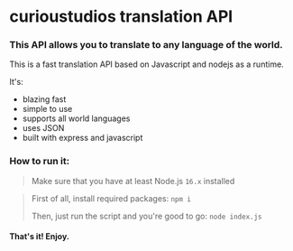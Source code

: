 # curioustudios translation API
### This API allows you to translate to any language of the world.

This is a fast translation API based on Javascript and nodejs as a runtime.

It's:
- blazing fast
- simple to use
- supports all world languages
- uses JSON
- built with express and javascript

### How to run it:

> Make sure that you have at least Node.js `16.x` installed

> First of all, install required packages:
> ```npm i```
> 
> Then, just run the script and you're good to go:
> ```node index.js```


#### That's it! Enjoy.